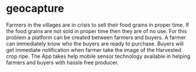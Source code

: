 # geocapture
Farmers in the villages are in crisis to sell their food grains in proper time. If the food grains are not sold in proper time then they are of no use. For this problem a platform can be created between farmers and buyers. A farmer can immediately know who the buyers are ready to purchase. Buyers will get immediate notification when farmer take the image of the Harvested crop ripe. The App takes help mobile sensor technology available in helping farmers and buyers with hassle free producer.
